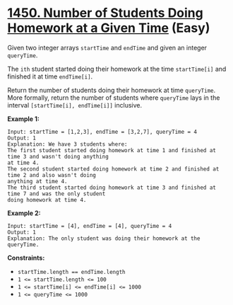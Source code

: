 # [1450. Number of Students Doing Homework at a Given Time][link] (Easy)

[link]: https://leetcode.com/problems/number-of-students-doing-homework-at-a-given-time/

Given two integer arrays `startTime` and `endTime` and given an integer `queryTime`.

The `ith` student started doing their homework at the time `startTime[i]` and finished it at time
`endTime[i]`.

Return the number of students doing their homework at time `queryTime`. More formally, return the
number of students where `queryTime` lays in the interval `[startTime[i], endTime[i]]` inclusive.

**Example 1:**

```
Input: startTime = [1,2,3], endTime = [3,2,7], queryTime = 4
Output: 1
Explanation: We have 3 students where:
The first student started doing homework at time 1 and finished at time 3 and wasn't doing anything
at time 4.
The second student started doing homework at time 2 and finished at time 2 and also wasn't doing
anything at time 4.
The third student started doing homework at time 3 and finished at time 7 and was the only student
doing homework at time 4.
```

**Example 2:**

```
Input: startTime = [4], endTime = [4], queryTime = 4
Output: 1
Explanation: The only student was doing their homework at the queryTime.
```

**Constraints:**

- `startTime.length == endTime.length`
- `1 <= startTime.length <= 100`
- `1 <= startTime[i] <= endTime[i] <= 1000`
- `1 <= queryTime <= 1000`
